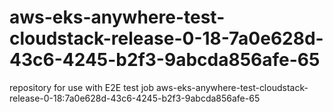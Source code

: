 # aws-eks-anywhere-test-cloudstack-release-0-18-7a0e628d-43c6-4245-b2f3-9abcda856afe-65
repository for use with E2E test job aws-eks-anywhere-test-cloudstack-release-0-18:7a0e628d-43c6-4245-b2f3-9abcda856afe-65
